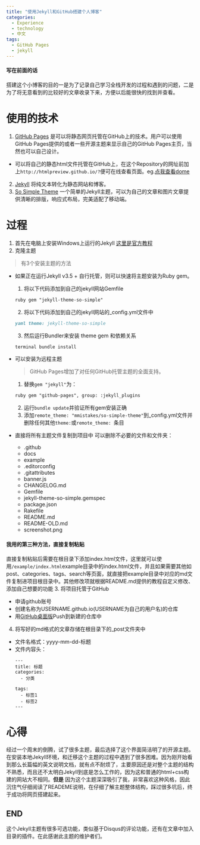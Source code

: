```yaml
---
title: "使用Jekyll和GitHub搭建个人博客"
categories:
  - Experience
  - technology
  - 中文
tags:
  - GitHub Pages
  - jekyll
---
```


#### 写在前面的话
搭建这个小博客的目的一是为了记录自己学习全栈开发的过程和遇到的问题，二是为了将无意看到的比较好的文章收录下来，方便以后能很快的找到并查看。

# 使用的技术
1. [GitHub Pages](https://pages.github.com/) 是可以将静态网页托管在GitHub上的技术。用户可以使用GitHub Pages提供的或者一些开源主题来显示自己的GitHub Pages主页，当然也可以自己设计。
  + 可以将自己的静态html文件托管在GitHub上，在这个Repository的网址前加上```http://htmlpreview.github.io/?```便可在线查看页面。eg.[点我查看dome](http://htmlpreview.github.io/?https://github.com/KangRB/2017.12-ke-cheng-shi-ji/blob/master/index.html)
2. [Jekyll](https://www.jekyll.com.cn/) 将纯文本转化为静态网站和博客。
3. [So Simple Theme](https://github.com/mmistakes/so-simple-theme) 一个简单的Jekyll主题，可以为自己的文章和图片文章提供清晰的排版，响应式布局，完美适配了移动端。

# 过程
1. 首先在电脑上安装Windows上运行的Jekyll [这里是官方教程](http://jekyll-windows.juthilo.com/1-ruby-and-devkit/)
2. 克隆主题
> 有3个安装主题的方法
  + 如果正在运行Jekyll v3.5 + 自行托管，则可以快速将主题安装为Ruby gem。
    1. 将以下代码添加到自己的jekyll网站Gemfile
    ```markdown
    ruby gem "jekyll-theme-so-simple"
    ```
    2. 将以下代码添加到自己的jekyll网站的_config.yml文件中
    ```markdown
    yaml theme: jekyll-theme-so-simple
    ```
    3. 然后运行Bundler来安装 theme gem 和依赖关系
    ```markdown
    terminal bundle install
    ```

  + 可以安装为远程主题
    >GitHub Pages增加了对任何GitHub托管主题的全面支持。
    1. 替换```gem "jekyll"```为：
    ```markdown
    ruby gem "github-pages", group: :jekyll_plugins
    ```
    2. 运行```bundle update```并验证所有gem安装正确
    3. 添加```remote_theme: "mmistakes/so-simple-theme"```到_config.yml文件并删除任何其他```theme:```或```remote_theme: ```条目

  + 直接将所有主题文件复制到项目中
    可以删除不必要的文件和文件夹：
    + .github
    + docs
    + example
    + .editorconfig
    + .gitattributes
    + banner.js
    + CHANGELOG.md
    + Gemfile
    + jekyll-theme-so-simple.gemspec
    + package.json
    + Rakefile
    + README.md
    + README-OLD.md
    + screenshot.png

  #### 我用的第三种方法，直接复制粘贴
  直接复制粘贴后需要在根目录下添加index.html文件，这里就可以使用```/example/index.html```example目录中的index.html文件，并且如果需要其他如post、categories、tags、search等页面，就直接把example目录中对应的md文件复制进项目根目录中。其他修改项就根据README.md提供的教程自定义修改、添加自己想要的功能
3. 将项目托管于GitHub
  + 申请github账号
  + 创建名称为USERNAME.github.io(USERNAME为自己的用户名)的仓库
  + 用[GitHub桌面版](https://desktop.github.com/)Push到新建的仓库中

4. 将写好的md格式的文章存储在根目录下的_post文件夹中
  + 文件名格式：yyyy-mm-dd-标题
  + 文件内容头：
    ```
    ---
    title: 标题
    categories:
      - 分类

    tags:
      - 标签1
      - 标签2
    ---
    ```

# 心得
经过一个周末的倒腾，试了很多主题，最后选择了这个界面简洁明了的开源主题。在安装本地Jekyll环境，和迁移这个主题的过程中遇到了很多困难。因为刚开始看到那么长篇幅的英文说明文档，就有点不耐烦了，主要原因还是对整个主题的结构不熟悉，而且还不太明白Jekyll到底是怎么工作的，因为这和普通的html+css构建的网站大不相同。**但是** 因为这个主题深深吸引了我，非常喜欢这种风格，因此沉住气仔细阅读了READEME说明，在仔细了解主题整体结构，踩过很多坑后，终于成功将网页搭建起来。
## END
这个Jekyll主题有很多可选功能，类似基于Disqus的评论功能，还有在文章中加入目录的插件。在此感谢此主题的维护者们。
